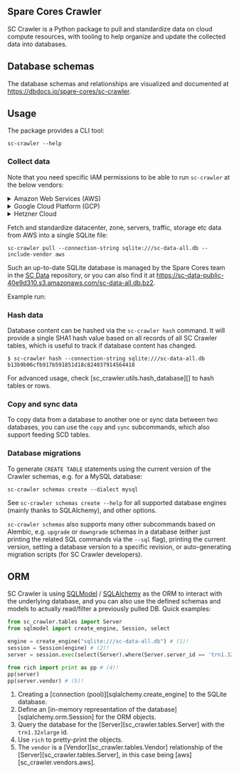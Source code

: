 ## Spare Cores Crawler

SC Crawler is a Python package to pull and standardize data on cloud
compute resources, with tooling to help organize and update the
collected data into databases.

## Database schemas

The database schemas and relationships are visualized and documented at
<https://dbdocs.io/spare-cores/sc-crawler>.

## Usage

The package provides a CLI tool:

```shell
sc-crawler --help
```

### Collect data

Note that you need specific IAM permissions to be able to run `sc-crawler` at the below vendors:

<details markdown="1">

<summary>Amazon Web Services (AWS)</summary>

AWS supports different options for [Authentication and access](https://docs.aws.amazon.com/sdkref/latest/guide/access.html) for interacting with their APIs. This is usually an AWS access key stored in `~/.aws/credentials` or in environment variables, or an attached IAM role.

The related user or role requires the below minimum IAM policy:

```json
{
    "Version": "2012-10-17",
    "Statement": [
        {
            "Sid": "AllowCrawler",
            "Effect": "Allow",
            "Action": [
                "pricing:ListPriceLists",
                "pricing:GetPriceListFileUrl",
                "pricing:GetProducts",
                "ec2:DescribeRegions",
                "ec2:DescribeAvailabilityZones",
                "ec2:DescribeInstanceTypes",
                "ec2:DescribeSpotPriceHistory"
            ],
            "Resource": "*"
        }
    ]
}
```

</details>

<details markdown="1">

<summary>Google Cloud Platform (GCP)</summary>

Using the [Application Default Credentials](https://cloud.google.com/docs/authentication/application-default-credentials) for interacting with GCP APIs. This is usually the path to a credential configuration file (created at <https://developers.google.com/workspace/guides/create-credentials#service-account>) stored in the `GOOGLE_APPLICATION_CREDENTIALS` environment variable, but could be an attached service account, Workload Identity Federation etc.

The related user or service account requires the below minimum roles:

- Commerce Price Management Viewer
- Compute Viewer

List of APIs required to be enabled in the project:

- [Cloud Billing API](https://console.cloud.google.com/apis/library/cloudbilling.googleapis.com)
- [Compute Engine API](https://console.developers.google.com/apis/api/compute.googleapis.com/overview)

</details>

<details markdown="1">

<summary>Hetzner Cloud</summary>

Generate token at your Hetzner Cloud project and store it in the `HCLOUD_TOKEN` environment variable.

</details>


Fetch and standardize datacenter, zone, servers, traffic, storage etc data from AWS into a single SQLite file:

```shell
sc-crawler pull --connection-string sqlite:///sc-data-all.db --include-vendor aws
```

Such an up-to-date SQLite database is managed by the Spare Cores team in the
[SC Data](https://github.com/SpareCores/sc-data) repository, or you can also
find it at <https://sc-data-public-40e9d310.s3.amazonaws.com/sc-data-all.db.bz2>.

Example run:

<div id="asciicast-sc-crawler-pull-demo" style="z-index: 1; position: relative; max-width: 80%;"></div>

### Hash data

Database content can be hashed via the `sc-crawler hash` command. It will provide
a single SHA1 hash value based on all records of all SC Crawler tables, which is
useful to track if database content has changed.

```shell
$ sc-crawler hash --connection-string sqlite:///sc-data-all.db
b13b9b06cfb917b591851d18c824037914564418
```

For advanced usage, check [sc_crawler.utils.hash_database][] to hash tables or rows.

### Copy and sync data

To copy data from a database to another one or sync data between two databases, you can use the `copy` and `sync` subcommands, which also support feeding SCD tables.

<div id="asciicast-sc-crawler-sync-demo" style="z-index: 1; position: relative; max-width: 80%;"></div>
<script>
  window.onload = function(){
    AsciinemaPlayer.create(
      'sc-crawler-pull.cast',
      document.getElementById('asciicast-sc-crawler-pull-demo'));
    AsciinemaPlayer.create(
      'sc-crawler-sync.cast',
      document.getElementById('asciicast-sc-crawler-sync-demo'));
}
</script>

### Database migrations

To generate `CREATE TABLE` statements using the current version of the Crawler schemas,
e.g. for a MySQL database:

```shell
sc-crawler schemas create --dialect mysql
```

See `sc-crawler schemas create --help` for all supported database engines
(mainly thanks to SQLAlchemy), and other options.

`sc-crawler schemas` also supports many other subcommands based on Alembic,
e.g. `upgrade` or `downgrade` schemas in a database (either just printing
the related SQL commands via the `--sql` flag), printing the current version,
setting a database version to a specific revision, or auto-generating migration
scripts (for SC Crawler developers).

## ORM

SC Crawler is using [SQLModel](https://sqlmodel.tiangolo.com/) /
[SQLAlchemy](https://docs.sqlalchemy.org/) as the ORM to interact with the underlying
database, and you can also use the defined schemas and models to actually read/filter
a previously pulled DB. Quick examples:

```py hl_lines="6"
from sc_crawler.tables import Server
from sqlmodel import create_engine, Session, select

engine = create_engine("sqlite:///sc-data-all.db") # (1)!
session = Session(engine) # (2)!
server = session.exec(select(Server).where(Server.server_id == 'trn1.32xlarge')).one() # (3)!

from rich import print as pp # (4)!
pp(server)
pp(server.vendor) # (5)!
```

1. Creating a [connection (pool)][sqlalchemy.create_engine] to the SQLite database.
2. Define an [in-memory representation of the database][sqlalchemy.orm.Session] for the ORM objects.
3. Query the database for the [Server][sc_crawler.tables.Server] with the `trn1.32xlarge` id.
4. Use `rich` to pretty-print the objects.
5. The `vendor` is a [Vendor][sc_crawler.tables.Vendor] relationship of the [Server][sc_crawler.tables.Server], in this case being [aws][sc_crawler.vendors.aws].
